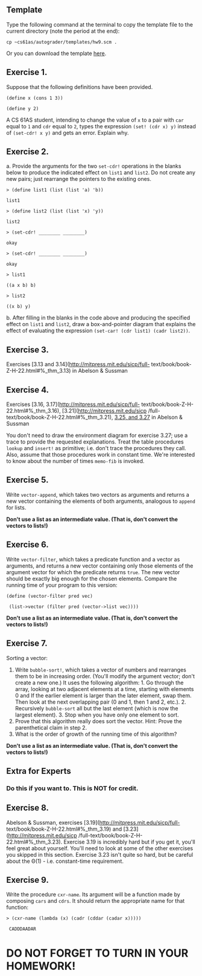 ## Template

Type the following command at the terminal to copy the template file to the
current directory (note the period at the end):

`cp ~cs61as/autograder/templates/hw9.scm .`

Or you can download the template
[here](http://inst.eecs.berkeley.edu/~cs61as/templates/hw9.scm).

## Exercise 1.

  
Suppose that the following definitions have been provided.

`(define x (cons 1 3))`

`(define y 2) `

A CS 61AS student, intending to change the value of `x` to a pair with `car`
equal to `1` and `cdr` equal to `2`, types the expression `(set! (cdr x) y)`
instead of `(set-cdr! x y)` and gets an error. Explain why.

## Exercise 2.

  
a. Provide the arguments for the two `set-cdr!` operations in the blanks below
to produce the indicated effect on `list1` and `list2`. Do not create any new
pairs; just rearrange the pointers to the existing ones.

`> (define list1 (list (list 'a) 'b))`

` list1 `

`> (define list2 (list (list 'x) 'y))`

` list2 `

`> (set-cdr! ________ ________)`

` okay `

`> (set-cdr! ________ ________)`

` okay `

`> list1`

` ((a x b) b) `

`> list2`

` ((x b) y) `

b. After filling in the blanks in the code above and producing the specified
effect on `list1` and `list2`, draw a box-and-pointer diagram that explains
the effect of evaluating the expression `(set-car! (cdr list1) (cadr list2))`.

## Exercise 3.

  
Exercises [3.13 and 3.14](http://mitpress.mit.edu/sicp/full-
text/book/book-Z-H-22.html#%_thm_3.13) in Abelson & Sussman

## Exercise 4.

  
Exercises [3.16, 3.17](http://mitpress.mit.edu/sicp/full-
text/book/book-Z-H-22.html#%_thm_3.16), [3.21](http://mitpress.mit.edu/sicp
/full-text/book/book-Z-H-22.html#%_thm_3.21), [3.25, and
3.27](http://mitpress.mit.edu/sicp/full-text/book/book-Z-H-22.html#%_thm_3.25)
in Abelson & Sussman

You don't need to draw the environment diagram for exercise 3.27; use a trace
to provide the requested explanations. Treat the table procedures `lookup` and
`insert!` as primitive; i.e. don't trace the procedures they call. Also,
assume that those procedures work in constant time. We're interested to know
about the number of times `memo-fib` is invoked.

## Exercise 5.

Write `vector-append`, which takes two vectors as arguments and returns a new
vector containing the elements of both arguments, analogous to `append` for
lists.

**Don't use a list as an intermediate value. (That is, don't convert the vectors to lists!)**

## Exercise 6.

  
Write `vector-filter`, which takes a predicate function and a vector as
arguments, and returns a new vector containing only those elements of the
argument vector for which the predicate returns `true`. The new vector should
be exactly big enough for the chosen elements. Compare the running time of
your program to this version:

`(define (vector-filter pred vec)`

` (list->vector (filter pred (vector->list vec))))`

**Don't use a list as an intermediate value. (That is, don't convert the vectors to lists!)**

## Exercise 7.

  
Sorting a vector:

  1. Write `bubble-sort!`, which takes a vector of numbers and rearranges them to be in increasing order. (You'll modify the argument vector; don't create a new one.) It uses the following algorithm:
    1. Go through the array, looking at two adjacent elements at a time, starting with elements 0 and If the earlier element is larger than the later element, swap them. Then look at the next overlapping pair (0 and 1, then 1 and 2, etc.).
    2. Recursively `bubble-sort` all but the last element (which is now the largest element).
    3. Stop when you have only one element to sort.
  2. Prove that this algorithm really does sort the vector. Hint: Prove the parenthetical claim in step 2.
  3. What is the order of growth of the running time of this algorithm?

**Don't use a list as an intermediate value. (That is, don't convert the vectors to lists!)**

## Extra for Experts

### Do this if you want to. This is NOT for credit.

## Exercise 8.

  
Abelson & Sussman, exercises [3.19](http://mitpress.mit.edu/sicp/full-
text/book/book-Z-H-22.html#%_thm_3.19) and [3.23](http://mitpress.mit.edu/sicp
/full-text/book/book-Z-H-22.html#%_thm_3.23). Exercise 3.19 is incredibly hard
but if you get it, you'll feel great about yourself. You'll need to look at
some of the other exercises you skipped in this section. Exercise 3.23 isn't
quite so hard, but be careful about the Θ(1) - i.e. constant-time requirement.

## Exercise 9.

  
Write the procedure `cxr-name`. Its argument will be a function made by
composing `cars` and `cdrs`. It should return the appropriate name for that
function:

`> (cxr-name (lambda (x) (cadr (cddar (cadar x)))))`

` CADDDAADAR`

# **DO NOT FORGET TO TURN IN YOUR HOMEWORK!**

